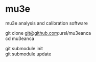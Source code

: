 # mu3e
mu3e analysis and calibration software


git clone git@github.com:ursl/mu3eanca <br>
cd mu3eanca <br>

git submodule init<br>
git submodule update<br>

